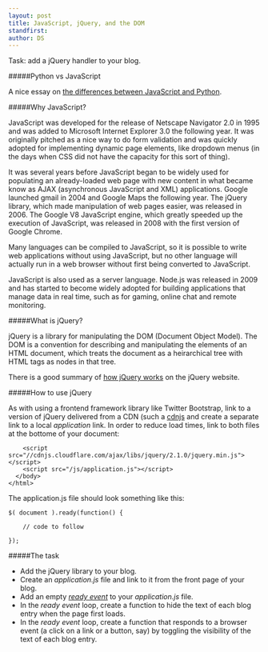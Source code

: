 ```yaml
---
layout: post
title: JavaScript, jQuery, and the DOM
standfirst: 
author: DS
---
```


Task: add a jQuery handler to your blog.

#####Python vs JavaScript

A nice essay on [the differences between JavaScript and Python](https://blog.glyphobet.net/essay/2557).

#####Why JavaScript?

JavaScript was developed for the release of Netscape Navigator 2.0 in 1995 and was added to Microsoft Internet Explorer 3.0 the following year. It was originally pitched as a nice way to do form validation and was quickly adopted for implementing dynamic page elements, like dropdown menus (in the days when CSS did not have the capacity for this sort of thing). 

It was several years before JavaScript began to be widely used for populating an already-loaded web page with new content in what became know as AJAX (asynchronous JavaScript and XML) applications. Google launched gmail in 2004 and Google Maps the following year. The jQuery library, which made manipulation of web pages easier, was released in 2006. The Google V8 JavaScript engine, which greatly speeded up the execution of JavaScript, was released in 2008 with the first version of Google Chrome.

Many languages can be compiled to JavaScript, so it is possible to write web applications without using JavaScript, but no other language will actually run in a web browser without first being converted to JavaScript.

JavaScript is also used as a server language. Node.js was released in 2009 and has started to become widely adopted for building applications that manage data in real time, such as for gaming, online chat and remote monitoring.

#####What is jQuery?

jQuery is a library for manipulating the DOM (Document Object Model). The DOM is a convention for describing and manipulating the elements of an HTML document, which treats the document as a heirarchical tree with HTML tags as nodes in that tree.

There is a good summary of [how jQuery works](http://learn.jquery.com/about-jquery/how-jquery-works/) on the jQuery website.

#####How to use jQuery

As with using a frontend framework library like Twitter Bootstrap, link to a version of jQuery delivered from a CDN (such a [cdnjs](http://cdnjs.com/libraries/jquery/) and create a separate link to a local _application_ link. In order to reduce load times, link to both files at the bottome of your document:

        <script src="//cdnjs.cloudflare.com/ajax/libs/jquery/2.1.0/jquery.min.js"></script>
        <script src="/js/application.js"></script>
      </body>
    </html>
    
The application.js file should look something like this:

    $( document ).ready(function() {

        // code to follow

    });

#####The task

* Add the jQuery library to your blog.
* Create an _application.js_ file and link to it from the front page of your blog.
* Add an empty [_ready event_](http://api.jquery.com/ready/) to your _application.js_ file.
* In the _ready event_ loop, create a function to hide the text of each blog entry when the page first loads.
* In the _ready event_ loop, create a function that responds to a browser event (a click on a link or a button, say) by toggling the visibility of the text of each blog entry.




